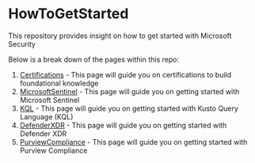 # HowToGetStarted
This repository provides insight on how to get started with Microsoft Security

Below is a break down of the pages within this repo:

1. [Certifications](Certifications.md) - This page will guide you on certifications to build foundational knowledge
2. [MicrosoftSentinel](MicrosoftSentinel.md) - This page will guide you on getting started with Microsoft Sentinel
3. [KQL](KQL.md) - This page will guide you on getting started with Kusto Query Language (KQL)
4. [DefenderXDR](DefenderXDR.md) - This page will guide you on getting started with Defender XDR
5. [PurviewCompliance](PurviewCompliance.md) - This page will guide you on getting started with Purview Compliance
